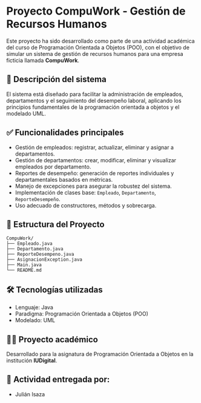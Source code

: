 
# Proyecto CompuWork - Gestión de Recursos Humanos

Este proyecto ha sido desarrollado como parte de una actividad académica del curso de Programación Orientada a Objetos (POO), con el objetivo de simular un sistema de gestión de recursos humanos para una empresa ficticia llamada **CompuWork**.

## 📌 Descripción del sistema

El sistema está diseñado para facilitar la administración de empleados, departamentos y el seguimiento del desempeño laboral, aplicando los principios fundamentales de la programación orientada a objetos y el modelado UML.

## ✅ Funcionalidades principales

- Gestión de empleados: registrar, actualizar, eliminar y asignar a departamentos.
- Gestión de departamentos: crear, modificar, eliminar y visualizar empleados por departamento.
- Reportes de desempeño: generación de reportes individuales y departamentales basados en métricas.
- Manejo de excepciones para asegurar la robustez del sistema.
- Implementación de clases base: `Empleado`, `Departamento`, `ReporteDesempeño`.
- Uso adecuado de constructores, métodos y sobrecarga.

## 📂 Estructura del Proyecto

```
CompuWork/
├── Empleado.java
├── Departamento.java
├── ReporteDesempeno.java
├── AsignacionException.java
├── Main.java
└── README.md
```

## 🛠 Tecnologías utilizadas

- Lenguaje: Java
- Paradigma: Programación Orientada a Objetos (POO)
- Modelado: UML

## 👨‍🏫 Proyecto académico

Desarrollado para la asignatura de Programación Orientada a Objetos en la institución **IUDigital**.

## 👥 Actividad entregada por: 

- Julián Isaza
